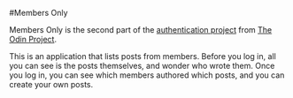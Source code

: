 #Members Only

Members Only is the second part of the [authentication project](https://www.theodinproject.com/lessons/authentication) from [The Odin Project](https://www.theodinproject.com/).  

This is an application that lists posts from members.  Before you log in, all you can see is the posts themselves, and wonder who wrote them.  Once you log in, you can see which members authored which posts, and you can create your own posts.   

